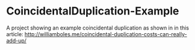 # CoincidentalDuplication-Example
A project showing an example coincidental duplication as shown in in this article: http://williamboles.me/coincidental-duplication-costs-can-really-add-up/
